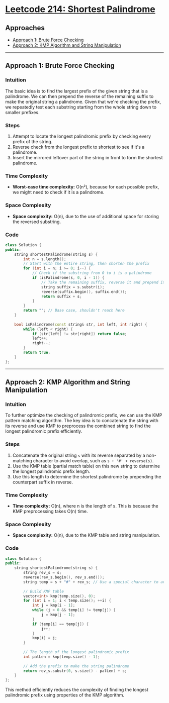 # [Leetcode 214: Shortest Palindrome](https://leetcode.com/problems/shortest-palindrome/)

## Approaches

- [Approach 1: Brute Force Checking](#approach-1)
- [Approach 2: KMP Algorithm and String Manipulation](#approach-2)

---

## Approach 1: Brute Force Checking

### Intuition

The basic idea is to find the largest prefix of the given string that is a palindrome. We can then prepend the reverse of the remaining suffix to make the original string a palindrome. Given that we're checking the prefix, we repeatedly test each substring starting from the whole string down to smaller prefixes.

### Steps

1. Attempt to locate the longest palindromic prefix by checking every prefix of the string.
2. Reverse check from the longest prefix to shortest to see if it's a palindrome.
3. Insert the mirrored leftover part of the string in front to form the shortest palindrome. 

### Time Complexity

- **Worst-case time complexity:** O(n²), because for each possible prefix, we might need to check if it is a palindrome.

### Space Complexity

- **Space complexity:** O(n), due to the use of additional space for storing the reversed substring.

### Code

```cpp
class Solution {
public:
    string shortestPalindrome(string s) {
        int n = s.length();
        // Start with the entire string, then shorten the prefix
        for (int i = n; i >= 0; i--) {
            // Check if the substring from 0 to i is a palindrome
            if (isPalindrome(s, 0, i - 1)) {
                // Take the remaining suffix, reverse it and prepend it to s
                string suffix = s.substr(i);
                reverse(suffix.begin(), suffix.end());
                return suffix + s;
            }
        }
        return ""; // Base case, shouldn't reach here
    }
    
    bool isPalindrome(const string& str, int left, int right) {
        while (left < right) {
            if (str[left] != str[right]) return false;
            left++;
            right--;
        }
        return true;
    }
};
```

---

## Approach 2: KMP Algorithm and String Manipulation

### Intuition

To further optimize the checking of palindromic prefix, we can use the KMP pattern matching algorithm. The key idea is to concatenate the string with its reverse and use KMP to preprocess the combined string to find the longest palindromic prefix efficiently.

### Steps

1. Concatenate the original string `s` with its reverse separated by a non-matching character to avoid overlap, such as `s + '#' + reverse(s)`.
2. Use the KMP table (partial match table) on this new string to determine the longest palindromic prefix length.
3. Use this length to determine the shortest palindrome by prepending the counterpart suffix in reverse.

### Time Complexity

- **Time complexity:** O(n), where n is the length of s. This is because the KMP preprocessing takes O(n) time.

### Space Complexity

- **Space complexity:** O(n), due to the KMP table and string manipulation.

### Code

```cpp
class Solution {
public:
    string shortestPalindrome(string s) {
        string rev_s = s;
        reverse(rev_s.begin(), rev_s.end());
        string temp = s + "#" + rev_s; // Use a special character to avoid overlap
        
        // Build KMP table
        vector<int> kmp(temp.size(), 0);
        for (int i = 1; i < temp.size(); ++i) {
            int j = kmp[i - 1];
            while (j > 0 && temp[i] != temp[j]) {
                j = kmp[j - 1];
            }
            if (temp[i] == temp[j]) {
                j++;
            }
            kmp[i] = j;
        }
        
        // The length of the longest palindromic prefix
        int palLen = kmp[temp.size() - 1];
        
        // Add the prefix to make the string palindrome
        return rev_s.substr(0, s.size() - palLen) + s;
    }
};
```

This method efficiently reduces the complexity of finding the longest palindromic prefix using properties of the KMP algorithm.

